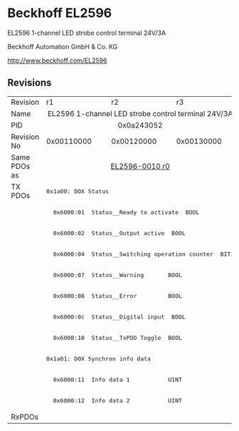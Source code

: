 # Beckhoff EL2596

EL2596 1-channel LED strobe control terminal 24V/3A

Beckhoff Automation GmbH & Co. KG

http://www.beckhoff.com/EL2596

## Revisions
<table>
<tr>
<td>Revision</td>
<td>r1</td>
<td>r2</td>
<td>r3</td>
</tr>
<tr>
<td>Name</td>
<td colspan=3 align="center">EL2596 1-channel LED strobe control terminal 24V/3A</td>
</tr>
<tr>
<td>PID</td>
<td colspan=3 align="center">0x0a243052</td>
</tr>
<tr>
<td>Revision No</td>
<td>0x00110000</td>
<td>0x00120000</td>
<td>0x00130000</td>
</tr>
<tr>
<td>Same PDOs as</td>
<td colspan=3 align="center"><a href="EL2596-0010.md">EL2596-0010 r0</a></td>
</tr>
<tr>
<td rowspan=11 valign=top>TX PDOs</td>
<td colspan=3 align="left"><pre>0x1a00: DOX Status</pre></td>
<td></td>
</tr>
<tr>
<td colspan=3 align="left"><pre>  0x6000:01  Status__Ready to activate  BOOL</pre></td>
</tr>
<tr>
<td colspan=3 align="left"><pre>  0x6000:02  Status__Output active  BOOL</pre></td>
</tr>
<tr>
<td colspan=3 align="left"><pre>  0x6000:04  Status__Switching operation counter  BIT3</pre></td>
</tr>
<tr>
<td colspan=3 align="left"><pre>  0x6000:07  Status__Warning       BOOL</pre></td>
</tr>
<tr>
<td colspan=3 align="left"><pre>  0x6000:08  Status__Error         BOOL</pre></td>
</tr>
<tr>
<td colspan=3 align="left"><pre>  0x6000:0c  Status__Digital input  BOOL</pre></td>
</tr>
<tr>
<td colspan=3 align="left"><pre>  0x6000:10  Status__TxPDO Toggle  BOOL</pre></td>
</tr>
<tr>
<td colspan=3 align="left"><pre>0x1a01: DOX Synchron info data</pre></td>
</tr>
<tr>
<td colspan=3 align="left"><pre>  0x6000:11  Info data 1           UINT</pre></td>
</tr>
<tr>
<td colspan=3 align="left"><pre>  0x6000:12  Info data 2           UINT</pre></td>
</tr>
<tr>
<td>RxPDOs</td>
<td colspan=3 align="left"></td>
</tr>
</table>
